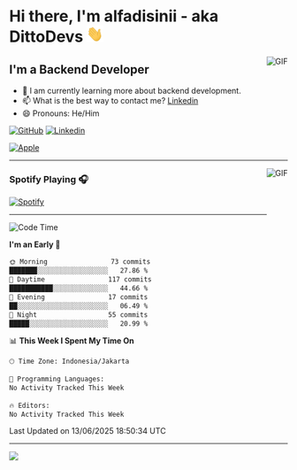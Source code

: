 # Hi there, I'm alfadisinii - aka DittoDevs <img width="30px" height="30" src="https://github.com/SatYu26/SatYu26/raw/master/Assets/Hi.gif" />

<img align="right" alt="GIF" height="160px" src="https://octodex.github.com/images/daftpunktocat-guy.gif" />

## I'm a Backend Developer

- 🌱 I am currently learning more about backend development.
- 📫 What is the best way to contact me? [Linkedin](https://www.linkedin.com/in/muhammad-alfatih-rizqi-fauzan-putra-setiawan-481701238/)
- 😄 Pronouns: He/Him

[![GitHub](https://img.shields.io/badge/Github-100000?style=for-the-badge&logo=github&logoColor=white)](https://github.com/alfadisinii)
[![Linkedin](https://img.shields.io/badge/Linkedin-0077B5?style=for-the-badge&logo=linkedin&logoColor=white)](https://www.linkedin.com/in/muhammad-alfatih-rizqi-fauzan-putra-setiawan-481701238/)


[![Apple](https://img.shields.io/badge/Apple-MacBook_Pro_M4-999999?style=for-the-badge&logo=apple&logoColor=white)]()

---

<img align="right" alt="GIF" height="170px" src="https://media.giphy.com/media/J5B1Y8QZnzXXbLQIBu/giphy.gif" />

### Spotify Playing 🎧

[![Spotify](https://open.spotify.com/user/v47bnpoaogtvoizyan2i3rj50?si=fW5h1McURgW3bnm-akMMqg)](https://open.spotify.com/track/2DwUdMJ5uxv20EhAildreg?si=_mTNbKblRJmlFSqIoqQf4Q&context=spotify%3Aplaylist%3A37i9dQZF1DWVGwK1DVdGDJ)

---

<!--START_SECTION:waka-->
![Code Time](http://img.shields.io/badge/Code%20Time-87%20hrs%2026%20mins-blue)

**I'm an Early 🐤** 

```text
🌞 Morning                73 commits          ███████░░░░░░░░░░░░░░░░░░   27.86 % 
🌆 Daytime                117 commits         ███████████░░░░░░░░░░░░░░   44.66 % 
🌃 Evening                17 commits          ██░░░░░░░░░░░░░░░░░░░░░░░   06.49 % 
🌙 Night                  55 commits          █████░░░░░░░░░░░░░░░░░░░░   20.99 % 
```


📊 **This Week I Spent My Time On** 

```text
🕑︎ Time Zone: Indonesia/Jakarta

💬 Programming Languages: 
No Activity Tracked This Week

🔥 Editors: 
No Activity Tracked This Week
```


 Last Updated on 13/06/2025 18:50:34 UTC
<!--END_SECTION:waka-->


---




<img src="https://imgur.com/rilHVxA.png"/> 

